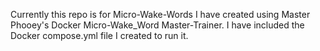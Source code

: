 Currently this repo is for Micro-Wake-Words I have created using Master Phooey's Docker Micro-Wake_Word Master-Trainer.
I have included the Docker compose.yml file I created to run it.
